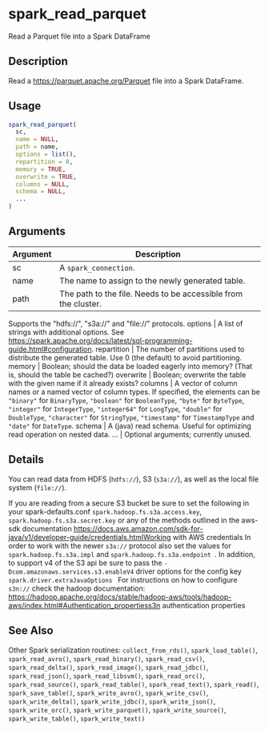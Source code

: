 # spark_read_parquet


Read a Parquet file into a Spark DataFrame




## Description

Read a https://parquet.apache.org/Parquet file into a Spark
DataFrame.





## Usage
```r
spark_read_parquet(
  sc,
  name = NULL,
  path = name,
  options = list(),
  repartition = 0,
  memory = TRUE,
  overwrite = TRUE,
  columns = NULL,
  schema = NULL,
  ...
)
```




## Arguments


Argument      |Description
------------- |----------------
sc | A ``spark_connection``.
name | The name to assign to the newly generated table.
path | The path to the file. Needs to be accessible from the cluster.
Supports the "hdfs://", "s3a://" and "file://" protocols.
options | A list of strings with additional options. See https://spark.apache.org/docs/latest/sql-programming-guide.html#configuration.
repartition | The number of partitions used to distribute the
generated table. Use 0 (the default) to avoid partitioning.
memory | Boolean; should the data be loaded eagerly into memory? (That
is, should the table be cached?)
overwrite | Boolean; overwrite the table with the given name if it
already exists?
columns | A vector of column names or a named vector of column types.
If specified, the elements can be ``"binary"`` for ``BinaryType``,
``"boolean"`` for ``BooleanType``, ``"byte"`` for ``ByteType``,
``"integer"`` for ``IntegerType``, ``"integer64"`` for ``LongType``,
``"double"`` for ``DoubleType``, ``"character"`` for ``StringType``,
``"timestamp"`` for ``TimestampType`` and ``"date"`` for ``DateType``.
schema | A (java) read schema. Useful for optimizing read operation on nested data.
... | Optional arguments; currently unused.




## Details

You can read data from HDFS (``hdfs://``), S3 (``s3a://``), as well as
  the local file system (``file://``).

If you are reading from a secure S3 bucket be sure to set the following in your spark-defaults.conf
``spark.hadoop.fs.s3a.access.key``, ``spark.hadoop.fs.s3a.secret.key`` or any of the methods outlined in the aws-sdk
documentation https://docs.aws.amazon.com/sdk-for-java/v1/developer-guide/credentials.htmlWorking with AWS credentials
In order to work with the newer ``s3a://`` protocol also set the values for ``spark.hadoop.fs.s3a.impl`` and ``spark.hadoop.fs.s3a.endpoint ``.
In addition, to support v4 of the S3 api be sure to pass the ``-Dcom.amazonaws.services.s3.enableV4`` driver options
for the config key ``spark.driver.extraJavaOptions ``
For instructions on how to configure ``s3n://`` check the hadoop documentation:
https://hadoop.apache.org/docs/stable/hadoop-aws/tools/hadoop-aws/index.html#Authentication_propertiess3n authentication properties







## See Also

Other Spark serialization routines: 
`collect_from_rds()`,
`spark_load_table()`,
`spark_read_avro()`,
`spark_read_binary()`,
`spark_read_csv()`,
`spark_read_delta()`,
`spark_read_image()`,
`spark_read_jdbc()`,
`spark_read_json()`,
`spark_read_libsvm()`,
`spark_read_orc()`,
`spark_read_source()`,
`spark_read_table()`,
`spark_read_text()`,
`spark_read()`,
`spark_save_table()`,
`spark_write_avro()`,
`spark_write_csv()`,
`spark_write_delta()`,
`spark_write_jdbc()`,
`spark_write_json()`,
`spark_write_orc()`,
`spark_write_parquet()`,
`spark_write_source()`,
`spark_write_table()`,
`spark_write_text()`



